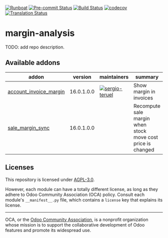 
[![Runboat](https://img.shields.io/badge/runboat-Try%20me-875A7B.png)](https://runboat.odoo-community.org/builds?repo=OCA/margin-analysis&target_branch=16.0)
[![Pre-commit Status](https://github.com/OCA/margin-analysis/actions/workflows/pre-commit.yml/badge.svg?branch=16.0)](https://github.com/OCA/margin-analysis/actions/workflows/pre-commit.yml?query=branch%3A16.0)
[![Build Status](https://github.com/OCA/margin-analysis/actions/workflows/test.yml/badge.svg?branch=16.0)](https://github.com/OCA/margin-analysis/actions/workflows/test.yml?query=branch%3A16.0)
[![codecov](https://codecov.io/gh/OCA/margin-analysis/branch/16.0/graph/badge.svg)](https://codecov.io/gh/OCA/margin-analysis)
[![Translation Status](https://translation.odoo-community.org/widgets/margin-analysis-16-0/-/svg-badge.svg)](https://translation.odoo-community.org/engage/margin-analysis-16-0/?utm_source=widget)

<!-- /!\ do not modify above this line -->

# margin-analysis

TODO: add repo description.

<!-- /!\ do not modify below this line -->

<!-- prettier-ignore-start -->

[//]: # (addons)

Available addons
----------------
addon | version | maintainers | summary
--- | --- | --- | ---
[account_invoice_margin](account_invoice_margin/) | 16.0.1.0.0 | [![sergio-teruel](https://github.com/sergio-teruel.png?size=30px)](https://github.com/sergio-teruel) | Show margin in invoices
[sale_margin_sync](sale_margin_sync/) | 16.0.1.0.0 |  | Recompute sale margin when stock move cost price is changed

[//]: # (end addons)

<!-- prettier-ignore-end -->

## Licenses

This repository is licensed under [AGPL-3.0](LICENSE).

However, each module can have a totally different license, as long as they adhere to Odoo Community Association (OCA)
policy. Consult each module's `__manifest__.py` file, which contains a `license` key
that explains its license.

----
OCA, or the [Odoo Community Association](http://odoo-community.org/), is a nonprofit
organization whose mission is to support the collaborative development of Odoo features
and promote its widespread use.
